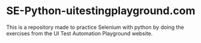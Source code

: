 # SE-Python-uitestingplayground.com
This is a repository made to practice Selenium with python by doing the exercises from the UI Test Automation Playground website.
